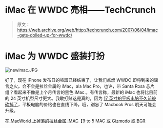# iMac 在 WWDC 亮相——TechCrunch

> 原文：<https://web.archive.org/web/http://techcrunch.com/2007/06/04/imac-gets-dolled-up-for-wwdc/>

# iMac 为 WWDC 盛装打扮

![newimac.JPG](img/e949fab4d8d6693b2834fe2f400b51e1.png)

好了，现在 iPhone 发布日的喧嚣已经结束了，让我们点燃 WWDC 即将到来的谣言之火。会不会是拉丝金属的 iMac，ala Mac Pro，也许，带 Santa Rosa 芯片组？看起来不像是上个月传言的黑色 iMac 。有传言称，最新的 iMac 也将比目前的 24 英寸机型尺寸更大。我敢打赌这是真的，因为 [17 英寸的平板电脑不久前被砍掉了](https://web.archive.org/web/20201130083553/http://crunchgear.com/2007/05/21/apple-prepped-to-kill-off-17-inch-imac/)，平板电脑的价格也在直线下降。哦，别忘了 Macbook Pros 明天可能会升级。

[在 MacWorld 上掉落的拉丝金属 IMAC](https://web.archive.org/web/20201130083553/http://9to5mac.com/Brushed-Metal-iMacs-Dropping-At-MacWorld)【9 to 5 MAC 或 [Gizmodo](https://web.archive.org/web/20201130083553/http://gizmodo.com/gadgets/rumor/santa-rosa+based-imacs-with-brushed-metal-frame-on-the-horizon-265587.php) 或 [BGR](https://web.archive.org/web/20201130083553/http://www.boygeniusreport.com/2007/06/04/brushed-metal-imacs-on-the-way/)